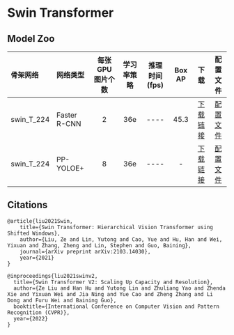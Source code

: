 # Swin Transformer

## Model Zoo

| 骨架网络             | 网络类型       | 每张GPU图片个数 | 学习率策略 |推理时间(fps) | Box AP |                           下载                          | 配置文件 |
| :------------------- | :------------- | :-----: | :-----: | :------------: | :-----: | :-----------------------------------------------------: | :-----: |
| swin_T_224 | Faster R-CNN    |    2    |   36e    |     ----     |  45.3  | [下载链接](https://paddledet.bj.bcebos.com/models/faster_rcnn_swin_tiny_fpn_3x_coco.pdparams) | [配置文件](./faster_rcnn_swin_tiny_fpn_3x_coco.yml) |
| swin_T_224 | PP-YOLOE+       |    8    |   36e    |     ----     |  -  | [下载链接](https://paddledet.bj.bcebos.com/models/ppyoloe_plus_swin_tiny_36e_coco.pdparams) | [配置文件](./ppyoloe_plus_swin_tiny_36e_coco.yml) |


## Citations
```
@article{liu2021Swin,
    title={Swin Transformer: Hierarchical Vision Transformer using Shifted Windows},
    author={Liu, Ze and Lin, Yutong and Cao, Yue and Hu, Han and Wei, Yixuan and Zhang, Zheng and Lin, Stephen and Guo, Baining},
    journal={arXiv preprint arXiv:2103.14030},
    year={2021}
}

@inproceedings{liu2021swinv2,
  title={Swin Transformer V2: Scaling Up Capacity and Resolution},
  author={Ze Liu and Han Hu and Yutong Lin and Zhuliang Yao and Zhenda Xie and Yixuan Wei and Jia Ning and Yue Cao and Zheng Zhang and Li Dong and Furu Wei and Baining Guo},
  booktitle={International Conference on Computer Vision and Pattern Recognition (CVPR)},
  year={2022}
}
```
